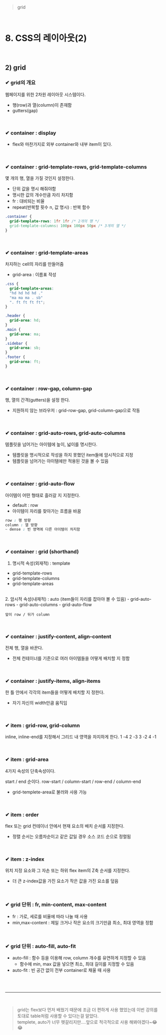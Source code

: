 > grid

<br>

# 8. CSS의 레이아웃(2)

<br>

## 2) grid
### ✔ grid의 개요
웹페이지를 위한 2차원 레이아웃 시스템이다.

- 행(row)과 열(column)이 존재함
- gutters(gap)

<br>

### ✔ container : display

- flex와 마찬가지로 외부 container와 내부 item이 있다.

<br>

### ✔ container : grid-template-rows, grid-template-columns
몇 개의 행, 열을 가질 것인지 설정한다.

- 단위 값을 명시 해줘야함
- 명시한 값의 개수만큼 자리 차지함
- fr : 대비되는 비율
- repeat(반복할 횟수 n, 값 명시) : 반복 함수
```css
.container {
  grid-template-rows: 1fr 1fr /* 2개의 행 */
  grid-template-columns: 100px 100px 50px /* 3개의 열 */
}
```

<br>

### ✔ container : grid-template-areas
차지하는 cell의 자리를 만들어줌

- grid-area : 이름표 작성

```css
.css {
  grid-template-areas:
  "hd hd hd hd ."
  "ma ma ma . sb"
  ". ft ft ft ft";
}

.header {
  grid-area: hd;
}
.main {
  grid-area: ma;
}
.sidebar {
  grid-area: sb;
}
.footer {
  grid-area: ft;
}
```
<br>

### ✔ container : row-gap, column-gap
행, 열의 간격(gutters)을 설정 한다.

- 지원하지 않는 브라우저 : grid-row-gap, grid-column-gap으로 작동

<br>

### ✔ container : grid-auto-rows, grid-auto-columns
템플릿을 넘어가는 아이템에 높이, 넓이를 명시한다.

- 템플릿을 명시적으로 작성을 하지 못했던 item들에 암시적으로 지정
- 템플릿을 넘어가는 아이템에만 적용된 것을 볼 수 있음

<br>

### ✔ container : grid-auto-flow
아이템이 어떤 형태로 흘러갈 지 지정한다.

- default : row
- 아이템이 자리를 찾아가는 흐름을 바꿈
```css
row : 행 방향
column : 열 방향
~ dense : 빈 영역에 다른 아이템이 차지함
```

<br>

### ✔ container : grid (shorthand)

1. 명시적 속성(외재적) : template
  - grid-template-rows
  - grid-template-columns
  - grid-template-areas
  <br>
2. 암시적 속성(내재적) : auto (item들이 자리를 잡아야 볼 수 있음)
  - grid-auto-rows
  - grid-auto-columns
  - grid-auto-flow
                        
``` 
앞이 row / 뒤가 column
```

<br>

### ✔ container : justify-content, align-content
전체 행, 열을 바꾼다.

- 전체 컨테이너를 기준으로 여러 아이템들을 어떻게 배치할 지 정함

<br>

### ✔ container : justify-items, align-items
한 틀 안에서 각각의 item들을 어떻게 배치할 지 정한다.

- 자기 자신의 width만큼 움직임

<br>

### ✔ item : grid-row, grid-column
inline, inline-end를 지정해서 그리드 내 영역을 차지하게 한다.
  1     -4
  2     -3
  3     -2
  4     -1

<br>

### ✔ item : grid-area
4가지 속성의 단축속성이다.

  start / end 순이다.
  row-start / column-start / row-end / column-end

- grid-templete-area로 불러와 사용 가능

<br>

### ✔ item : order
flex 또는 grid 컨테이너 안에서 현재 요소의 배치 순서를 지정한다.

- 정렬 순서는 오름차순이고 같은 값일 경우 소스 코드 순으로 정렬됨

<br>

### ✔ item : z-index
위치 지정 요소와 그 자손 또는 하위 flex item의 Z축 순서를 지정한다.

- 더 큰 z-index값을 가진 요소가 작은 값을 가진 요소를 덮음

<br>

### ✔ grid 단위 : fr, min-content, max-content
 
 - fr : 가로, 세로를 비율에 따라 나눌 때 사용
 - min,max-content : 제일 크거나 작은 요소의 크기만큼 최소, 최대 영역을 정함 

<br>

### ✔ grid 단위 : auto-fill, auto-fit

- auto-fill : 함수 등을 이용해 row, column 개수를 유연하게 지정할 수 있음
  - 함수에 min, max 값을 넣으면 최소, 최대 길이를 지정할 수 있음
- auto-fit : 빈 공간 없이 전부 container로 채울 때 사용

<br>
<br>

-------

<br>

> grid는 flex보다 먼저 배웠기 때문에 조금 더 편하게 사용 했었는데 이번 강의를 토대로 table처럼 사용할 수 있다는걸 알았다. <br>
> templete, auto가 너무 헷갈리지만....앞으로 적극적으로 사용 해봐야겠다~😂😂
